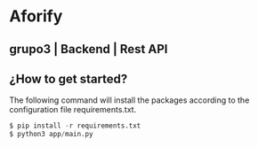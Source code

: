 # Aforify

## grupo3 | Backend | Rest API

## ¿How to get started?
The following command will install the packages according to the configuration file requirements.txt.

```python
$ pip install -r requirements.txt
$ python3 app/main.py
```
